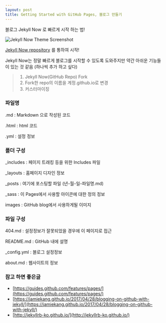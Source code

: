 ```yaml
---
layout: post
title: Getting Started with GitHub Pages, 블로그 만들기
---
```


블로그 Jekyll Now 로 빠르게 시작 하는 법!

![Jekyll Now Theme Screenshot](/images/jekyll-now-theme-screenshot.jpg "Jekyll Now Theme Screenshot")

[Jekyll Now repository](https://github.com/barryclark/jekyll-now) 를 통하여 시작!

Jekyll Now는 정말 빠르게 블로그를 시작할 수 있도록 도와주지만 약간 아쉬운 기능들이 있는 것 같음 (하나씩 추가 하고 싶다)

> 1. Jekyll Now(GitHub Repo) Fork
> 2. Fork한 repo의 이름을 계정.github.io로 변경
> 3. 커스터마이징


### 파일명
.md : Markdown 으로 작성된 코드

.html : html 코드

.yml : 설정 정보


### 폴더 구성
_includes : 페이지 트래킹 등을 위한 Includes 파일

_layouts : 홈페이지 디자인 정보

_posts : 여기에 포스팅할 파일 (년-월-일-파일명.md)

_sass : 이 Pages에서 사용할 아이콘에 대한 정의 정보

images : GitHub blog에서 사용하게될 이미지


### 파일 구성

404.md : 설정정보가 잘못되었을 경우에 이 페이지로 접근

README.md : GitHub 내에 설명

_config.yml : 블로그 설정정보

about.md : 웹사이트의 정보



### 참고 하면 좋은글
- [https://guides.github.com/features/pages/](https://guides.github.com/features/pages/)
- [https://jamiekang.github.io/2017/04/28/blogging-on-github-with-jekyll/](https://jamiekang.github.io/2017/04/28/blogging-on-github-with-jekyll/)
- [http://jekyllrb-ko.github.io/](http://jekyllrb-ko.github.io/)
